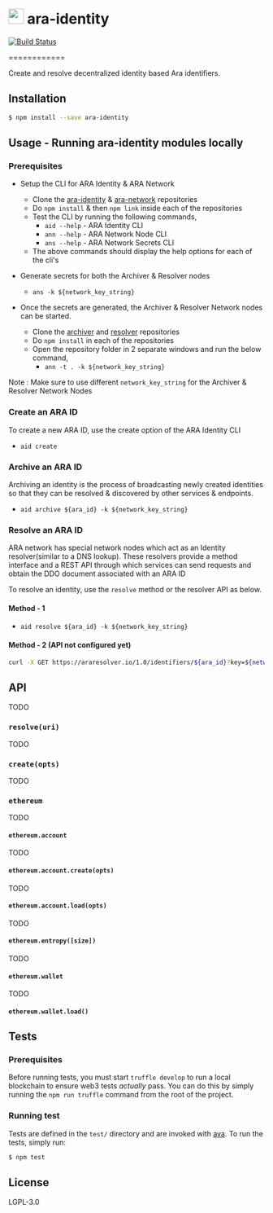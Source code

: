 <img src="https://github.com/AraBlocks/docs/blob/master/ara.png" width="30" height="30" /> ara-identity
======================================

[![Build Status](https://travis-ci.com/AraBlocks/ara-identity.svg?token=Ty4yTmKT8aELetQd1xZp&branch=master)](https://travis-ci.com/AraBlocks/ara-identity)

============

Create and resolve decentralized identity based Ara identifiers.

## Installation

```sh
$ npm install --save ara-identity
```

## Usage - Running ara-identity modules locally

### Prerequisites

* Setup the CLI for ARA Identity & ARA Network

  * Clone the [ara-identity](https://github.com/AraBlocks/ara-identity) & [ara-network](https://github.com/AraBlocks/ara-network) repositories
  * Do `npm install` & then `npm link` inside each of the repositories
  * Test the CLI by running the following commands,
      * `aid --help` - ARA Identity CLI
      * `ann --help` - ARA Network Node CLI
      * `ans --help` - ARA Network Secrets CLI
  * The above commands should display the help options for each of the cli's

* Generate secrets for both the Archiver & Resolver nodes

  * `ans -k ${network_key_string}`


* Once the secrets are generated, the Archiver & Resolver Network nodes can be started.

  * Clone the [archiver](https://github.com/AraBlocks/ara-network-node-identity-archiver) and [resolver](https://github.com/AraBlocks/ara-network-node-identity-resolver) repositories
  * Do `npm install` in each of the repositories
  * Open the repository folder in 2 separate windows and run the below command,
    * `ann -t . -k ${network_key_string}`

Note : Make sure to use different `network_key_string` for the Archiver & Resolver Network Nodes

### Create an ARA ID

To create a new ARA ID, use the create option of the ARA Identity CLI

* `aid create`

### Archive an ARA ID

Archiving an identity is the process of broadcasting newly created identities so that they can be resolved & discovered by other services & endpoints.

* `aid archive ${ara_id} -k ${network_key_string}`


### Resolve an ARA ID

ARA network has special network nodes which act as an Identity resolver(similar to a DNS lookup). These resolvers provide a method interface and a REST API through which services can send requests and obtain the DDO document associated with an ARA ID

To resolve an identity, use the `resolve` method or the resolver API as below.

#### Method - 1

* `aid resolve ${ara_id} -k ${network_key_string}`

#### Method - 2 (API not configured yet)
```sh
curl -X GET https://araresolver.io/1.0/identifiers/${ara_id}?key=${network_key_string}
```

## API

TODO

### `resolve(uri)`

TODO

### `create(opts)`

TODO

### `ethereum`

TODO

#### `ethereum.account`

TODO

#### `ethereum.account.create(opts)`

TODO

#### `ethereum.account.load(opts)`

TODO

#### `ethereum.entropy([size])`

TODO

#### `ethereum.wallet`

TODO

#### `ethereum.wallet.load()`

## Tests

### Prerequisites

Before running tests, you must start `truffle develop` to run a local
blockchain to ensure web3 tests _actually_ pass. You can do this by
simply running the `npm run truffle` command from the root of the
project.

### Running test

Tests are defined in the `test/` directory and are invoked with
[ava](https://github.com/avajs/ava). To run the tests, simply run:

```sh
$ npm test
```

## License

LGPL-3.0

